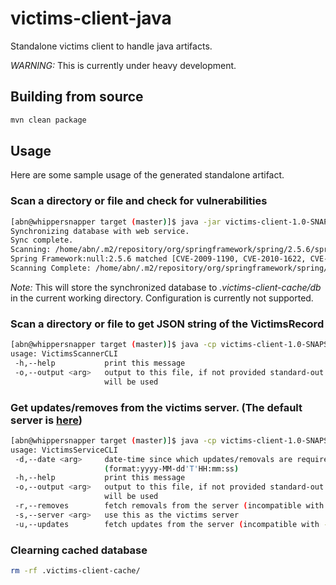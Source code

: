 victims-client-java
===================
Standalone victims client to handle java artifacts.

*WARNING:* This is currently under heavy development.
## Building from source
```sh
mvn clean package
```
## Usage
Here are some sample usage of the generated standalone artifact.
### Scan a directory or file and check for vulnerabilities
```sh
[abn@whippersnapper target (master)]$ java -jar victims-client-1.0-SNAPSHOT-standalone.jar /home/abn/.m2/repository/org/springframework/spring/2.5.6/spring-2.5.6.jar
Synchronizing database with web service.
Sync complete.
Scanning: /home/abn/.m2/repository/org/springframework/spring/2.5.6/spring-2.5.6.jar
Spring Framework:null:2.5.6 matched [CVE-2009-1190, CVE-2010-1622, CVE-2011-2730]
Scanning Complete: /home/abn/.m2/repository/org/springframework/spring/2.5.6/spring-2.5.6.jar
```
_*Note:*_ This will store the synchronized database to _.victims-client-cache/db_ in the current working directory. Configuration is currently not supported.
### Scan a directory or file to get JSON string of the VictimsRecord
```sh
[abn@whippersnapper target (master)]$ java -cp victims-client-1.0-SNAPSHOT-standalone.jar com.redhat.victims.VictimsScannerCLI -h
usage: VictimsScannerCLI
 -h,--help           print this message
 -o,--output <arg>   output to this file, if not provided standard-out
                     will be used
```
### Get updates/removes from the victims server. (The default server is [here](https://victims-websec.rhcloud.com/))
```sh
[abn@whippersnapper target (master)]$ java -cp victims-client-1.0-SNAPSHOT-standalone.jar com.redhat.victims.VictimsServiceCLI -h
usage: VictimsServiceCLI
 -d,--date <arg>     date-time since which updates/removals are required
                     (format:yyyy-MM-dd'T'HH:mm:ss)
 -h,--help           print this message
 -o,--output <arg>   output to this file, if not provided standard-out
                     will be used
 -r,--removes        fetch removals from the server (incompatible with -u)
 -s,--server <arg>   use this as the victims server
 -u,--updates        fetch updates from the server (incompatible with -r)
```
### Clearning cached database
```sh
rm -rf .victims-client-cache/
```
